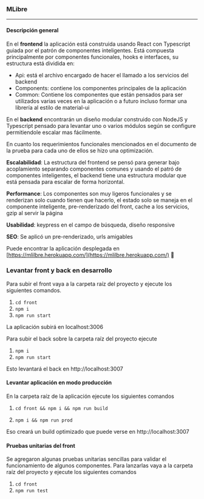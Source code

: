 ### MLibre
___________

#### Descripción general
En el __frontend__ la aplicación está construida usando React con Typescript guiada por el patrón de componentes inteligentes. 
Está compuesta principalmente por componentes funcionales, hooks e interfaces, su estructura está dividida
en:

* Api: está el archivo encargado de hacer el llamado a los servicios del backend
* Components: contiene los componentes principales de la aplicación 
* Common: Contiene los componentes que están pensados para ser utilizados varias veces en la aplicación o a futuro incluso formar una librería al estilo de material-ui
  

En el __backend__ encontrarán un diseño modular construido con NodeJS y Typescript pensado para levantar uno o varios módulos según se configure permitiendole escalar mas fácilmente.

En cuanto los requerimientos funcionales mencionados en el documento de la prueba para cada uno de ellos se hizo una optimización.

**Escalabilidad**: La estructura del frontend se pensó para generar bajo acoplamiento separando componentes comunes y usando el patró de componentes inteligentes,  el backend tiene una estructura modular que está pensada para escalar de forma horizontal. 

**Performance**: Los componentes son muy ligeros funcionales y se renderizan solo cuando tienen que hacerlo, el estado solo se maneja en el componente inteligente, pre-renderizado del front, cache a los servicios, gzip al servir la página

**Usabilidad**: keypress en el campo de búsqueda, diseño responsive

**SEO**: Se aplicó un pre-renderizado, urls amigables

Puede encontrar la aplicación desplegada en [https://mlilbre.herokuapp.com/](https://mlilbre.herokuapp.com/) :rocket:


 ### Levantar front y back en desarrollo
Para subir el front vaya a la carpeta raíz del proyecto y ejecute los siguientes comandos.
1. `cd front`
2. `npm i`
3. `npm run start`

La aplicación subirá en localhost:3006

Para subir el back sobre la carpeta raíz del proyecto ejecute 
  1. `npm i` 
  2. `npm run start`
  
Esto levantará el back en http://localhost:3007



#### Levantar aplicación en modo producción

En la carpeta raíz de la aplicación ejecute los siguientes comandos

1. `cd front && npm i && npm run build`

2. `npm i && npm run prod`

Eso creará un build optimizado que puede verse en http://localhost:3007


#### Pruebas unitarias del front
Se agregaron algunas pruebas unitarias sencillas para validar el funcionamiento de algunos componentes.
Para lanzarlas vaya a la carpeta raíz del proyecto y ejecute los siguientes comandos
1. `cd front`
2. `npm run test`

